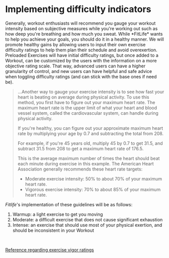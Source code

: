 # Implementing difficulty indicators

<p> Generally, workout enthusiasts will recommend you gauge your workout intensity based on subjective measures while you're working out such as how deep you're breathing and how much you sweat. While *FitLife* wants to help you achieve your goals, you should do it in a healthy manner. We will promote healthy gains by allowing users to input their own exercise difficulty ratings to help them plan their schedule and avoid overexertion. Preloaded Exercises will have initial difficulty ratings, but once added to a Workout, can be customized by the users with the information on a more objective rating scale. That way, advanced users can have a higher granularity of control, and new users can have helpful and safe advice when toggling difficulty ratings (and can stick with the base ones if need be).

>...Another way to gauge your exercise intensity is to see how fast your heart is beating on average during physical activity. To use this method, you first have to figure out your maximum heart rate. The maximum heart rate is the upper limit of what your heart and blood vessel system, called the cardiovascular system, can handle during physical activity.
>
>If you're healthy, you can figure out your approximate maximum heart rate by multiplying your age by 0.7 and subtracting the total from 208. 
>
>For example, if you're 45 years old, multiply 45 by 0.7 to get 31.5, and subtract 31.5 from 208 to get a maximum heart rate of 176.5. 
>
>This is the average maximum number of times the heart should beat each minute during exercise in this example.
> The American Heart Association generally recommends these heart rate targets:
>- Moderate exercise intensity: 50% to about 70% of your maximum heart rate.
>- Vigorous exercise intensity: 70% to about 85% of your maximum heart rate.

*Fitlife*'s implementation of these guidelines will be as follows:

1. Warmup: a light exercise to get you moving
2. Moderate: a difficult exercise that does not cause significant exhaustion
3. Intense: an exercise that should use most of your physical exertion, and should be inconsistent in your Workout
</br>



<p>

[Reference regarding exercise vigor ratings](https://www.mayoclinic.org/healthy-lifestyle/fitness/in-depth/exercise-intensity/art-20046887)